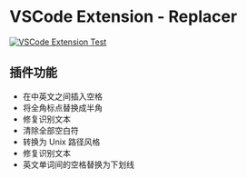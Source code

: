 # VSCode Extension - Replacer

[![VSCode Extension Test](https://github.com/fujiawei-dev/ext-replacer/actions/workflows/vscode-extension-test.yml/badge.svg?branch=main)](https://github.com/fujiawei-dev/ext-replacer/actions/workflows/vscode-extension-test.yml)

## 插件功能

- 在中英文之间插入空格
- 将全角标点替换成半角
- 修复识别文本
- 清除全部空白符
- 转换为 Unix 路径风格
- 修复识别文本
- 英文单词间的空格替换为下划线
